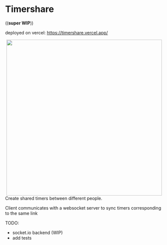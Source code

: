# Timershare

((**super WIP**))

deployed on vercel: https://timershare.vercel.app/

<img align='right' src='https://user-images.githubusercontent.com/21989858/216806657-9ade6d00-b68b-47dc-98de-ffe8eb628f89.png' width='500px'/>

Create shared timers between different people.

Client communicates with a websocket server to sync timers corresponding to the same link

TODO:

- socket.io backend (WIP)
- add tests
